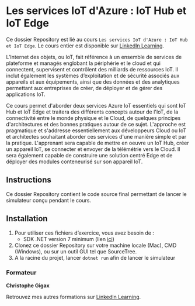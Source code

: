 # Les services IoT d'Azure : IoT Hub et IoT Edge

Ce dossier Repository est lié au cours `Les services IoT d'Azure : IoT Hub et IoT Edge`. Le cours entier est disponible sur [LinkedIn Learning][lil-course-url].

L’Internet des objets, ou IoT, fait référence à un ensemble de services de plateforme et managés englobant la périphérie et le cloud et qui connectent, supervisent et contrôlent des milliards de ressources IoT. Il inclut également les systèmes d’exploitation et de sécurité associés aux appareils et aux équipements, ainsi que des données et des analytiques permettant aux entreprises de créer, de déployer et de gérer des applications IoT.

Ce cours permet d'aborder deux services Azure IoT essentiels qui sont IoT Hub et IoT Edge et traitera des différents concepts autour de l'IoT, de la connectivité entre le monde physique et le Cloud, de quelques principes d'architectures et des bonnes pratiques autour de ce sujet. L'approche est pragmatique et s'addresse essentiellement aux développeurs Cloud ou IoT et architectes souhaitant aborder ces services d'une manière simple et par la pratique. L'apprenant sera capable de mettre en oeuvre un IoT Hub, créer un appareil IoT, se connecter et envoyer de la télémétrie vers le Cloud. Il sera également capable de construire une solution centré Edge et de déployer des modules conteneurisé sur son appareil IoT.

## Instructions

Ce dossier Repository contient le code source final permettant de lancer le simulateur conçu pendant le cours.

## Installation

1. Pour utiliser ces fichiers d’exercice, vous avez besoin de : 
   - SDK .NET version 7 minimum (lien [ici](https://dotnet.microsoft.com/en-us/download))
2. Clonez ce dossier Repository sur votre machine locale (Mac), CMD (Windows), ou sur un outil GUI tel que SourceTree. 
3. A la racine du projet, lancer `dotnet run` afin de lancer le simulateur


### Formateur

**Christophe Gigax** 

 Retrouvez mes autres formations sur [LinkedIn Learning][lil-URL-trainer].

[0]: # (Replace these placeholder URLs with actual course URLs)
[lil-course-url]: https://www.linkedin.com/learning
[lil-URL-trainer]: https://www.linkedin.com/learning/instructors/christophe-gigax

[1]: # (End of FR-Instruction ###############################################################################################)
